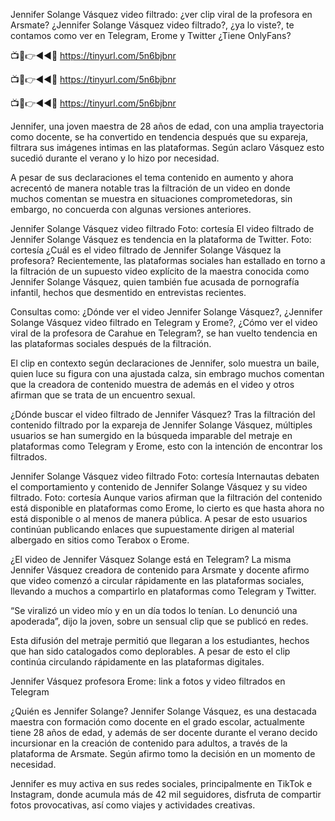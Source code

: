 Jennifer Solange Vásquez video filtrado: ¿ver clip viral de la profesora en Arsmate?
¿Jennifer Solange Vásquez video filtrado?, ¿ya lo viste?, te contamos como ver en Telegram, Erome y Twitter ¿Tiene OnlyFans?


📺📱👉◄◄🔴  https://tinyurl.com/5n6bjbnr

📺📱👉◄◄🔴  https://tinyurl.com/5n6bjbnr

📺📱👉◄◄🔴  https://tinyurl.com/5n6bjbnr



Jennifer, una joven maestra de 28 años de edad, con una amplia trayectoria como docente, se ha convertido en tendencia después que su expareja, filtrara sus imágenes intimas en las plataformas. Según aclaro Vásquez esto sucedió durante el verano y lo hizo por necesidad.

A pesar de sus declaraciones el tema contenido en aumento y ahora acrecentó de manera notable tras la filtración de un video en donde muchos comentan se muestra en situaciones comprometedoras, sin embargo, no concuerda con algunas versiones anteriores.


Jennifer Solange Vásquez video filtrado Foto: cortesía 
El video filtrado de Jennifer Solange Vásquez es tendencia en la plataforma de Twitter. Foto: cortesía
¿Cuál es el video filtrado de Jennifer Solange Vásquez la profesora?
Recientemente, las plataformas sociales han estallado en torno a la filtración de un supuesto video explícito de la maestra conocida como Jennifer Solange Vásquez, quien también fue acusada de pornografía infantil, hechos que desmentido en entrevistas recientes.

Consultas como: ¿Dónde ver el video Jennifer Solange Vásquez?, ¿Jennifer Solange Vásquez video filtrado en Telegram y Erome?, ¿Cómo ver el video viral de la profesora de Carahue en Telegram?, se han vuelto tendencia en las plataformas sociales después de la filtración.

El clip en contexto según declaraciones de Jennifer, solo muestra un baile, quien luce su figura con una ajustada calza, sin embrago muchos comentan que la creadora de contenido muestra de además en el video y otros afirman que se trata de un encuentro sexual.

¿Dónde buscar el video filtrado de Jennifer Vásquez?
Tras la filtración del contenido filtrado por la expareja de Jennifer Solange Vásquez, múltiples usuarios se han sumergido en la búsqueda imparable del metraje en plataformas como Telegram y Erome, esto con la intención de encontrar los filtrados.

Jennifer Solange Vásquez video filtrado Foto: cortesía 
Internautas debaten el comportamiento y contenido de Jennifer Solange Vásquez y su video filtrado. Foto: cortesía
Aunque varios afirman que la filtración del contenido está disponible en plataformas como Erome, lo cierto es que hasta ahora no está disponible o al menos de manera pública. A pesar de esto usuarios continúan publicando enlaces que supuestamente dirigen al material albergado en sitios como Terabox o Erome.

¿El video de Jennifer Vásquez Solange está en Telegram?
La misma Jennifer Vásquez creadora de contenido para Arsmate y docente afirmo que video comenzó a circular rápidamente en las plataformas sociales, llevando a muchos a compartirlo en plataformas como Telegram y Twitter.

“Se viralizó un video mío y en un día todos lo tenían. Lo denunció una apoderada”, dijo la joven, sobre un sensual clip que se publicó en redes.

Esta difusión del metraje permitió que llegaran a los estudiantes, hechos que han sido catalogados como deplorables. A pesar de esto el clip continúa circulando rápidamente en las plataformas digitales.

Jennifer Vásquez profesora Erome: link a fotos y video filtrados en Telegram

¿Quién es Jennifer Solange?
Jennifer Solange Vásquez, es una destacada maestra con formación como docente en el grado escolar, actualmente tiene 28 años de edad, y además de ser docente durante el verano decido incursionar en la creación de contenido para adultos, a través de la plataforma de Arsmate. Según afirmo tomo la decisión en un momento de necesidad.

Jennifer es muy activa en sus redes sociales, principalmente en TikTok e Instagram, donde acumula más de 42 mil seguidores, disfruta de compartir fotos provocativas, así como viajes y actividades creativas.

